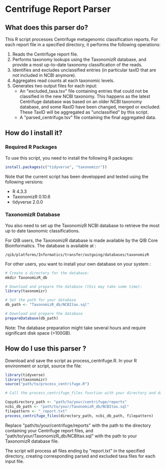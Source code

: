 # Centrifuge Report Parser

## What does this parser do?

This R script processes Centrifuge metagenomic classification reports. For each report file in a specified directory, it performs the following operations:

1. Reads the Centrifuge report file.
2. Performs taxonomy lookups using the TaxonomizR database, and provide a most up-to-date taxonomy classification of the reads.
3. Identifies and excludes unclassified entries (in particular taxID that are not included in NCBI anymore).
4. Aggregates read counts at each taxonomic levels.
5. Generates two output files for each input:
   - An "excluded_taxa.tsv" file containing entries that could not be classified in the new NCBI taxonomy. This happens as the latest Centrifuge database was based on an older NCBI taxonomy database, and some RaxID have been changed, merged or excluded. These TaxID will be aggregated as "unclassified" by this script.
   - A "parsed_centrifuge.tsv" file containing the final aggregated data.

## How do I install it? 

### Required R Packages

To use this script, you need to install the following R packages:

```r
install.packages(c("tidyverse", "taxonomizr"))
```

Note that the current script has been developped and tested using the following versions:

* R 4.3.3
* TaxonomizR 0.10.6
* tidyverse 2.0.0

### TaxonomizR Database

You also need to set up the TaxonomizR NCBI database to retrieve the most up to date taxonomic classifications. 

For QIB users, the TaxonomizR database is made available by the QIB Core Bioinformatics. The database is available at :

```
/qib/platforms/Informatics/transfer/outgoing/databases/taxonomizR
```

For other users, you want to install your own database on your system :

```r
# Create a directory for the database:
mkdir TaxonomizR_db

# Download and prepare the database (this may take some time):
library(taxonomizr)

# Set the path for your database
db_path <- "TaxonomizR_db/NCBItax.sql"

# Download and prepare the database
prepareDatabase(db_path)
```

Note: The database preparation might take several hours and require significant disk space (>100GB).

## How do I use this parser ?

Download and save the script as process_centrifuge.R.
In your R environment or script, source the file:

```r
library(tidyverse)
library(taxonomizr)
source("path/to/process_centrifuge.R")

# Call the process_centrifuge_files function with your directory and database paths:

Copydirectory_path <- "path/to/your/centrifuge/reports"
ncbi_db_path <- "path/to/your/TaxonomizR_db/NCBItax.sql"
filepattern <- "_report.txt"
process_centrifuge_files(directory_path, ncbi_db_path, filepattern)

```
Replace "path/to/your/centrifuge/reports" with the path to the directory containing your Centrifuge report files, and "path/to/your/TaxonomizR_db/NCBItax.sql" with the path to your TaxonomizR database file.

The script will process all files ending by "report.txt" in the specified directory, creating corresponding parsed and excluded taxa files for each input file.



